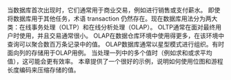 
当数据库首次出现时，它们通常用于商业交易，例如进行销售或支付薪水。 即使将数据库用于其他任务，术语 transaction 仍然存在。现在数据库用法分为两大类：在线事务处理（OLTP）和在线分析处理（OLAP）。  OLTP通常在面对最终用户时使用，并且交易通常很小。  OLAP在数据仓库环境中使用得更多，在该环境中查询可以聚合数百万条记录中的值。  OLAP数据库通常以星型模式进行组织。有时面向列的存储用于OLAP用例。 当处理一列中的多个值时（例如求和或求平均值），这可能会更有效率。 本章提供了一个很好的示例，说明如何使用位图和游程长度编码来压缩存储的值。